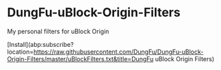 # DungFu-uBlock-Origin-Filters
My personal filters for uBlock Origin

[Install](abp:subscribe?location=https://raw.githubusercontent.com/DungFu/DungFu-uBlock-Origin-Filters/master/uBlockFilters.txt&title=DungFu uBlock Origin Filters)
